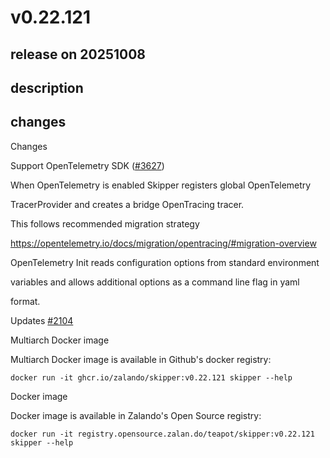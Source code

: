 # v0.22.121

## release on 20251008
## description
## changes
Changes

Support OpenTelemetry SDK (<a class="issue-link js-issue-link" data-error-text="Failed to load title" data-id="3418284205" data-permission-text="Title is private" data-url="https://github.com/zalando/skipper/issues/3627" data-hovercard-type="pull_request" data-hovercard-url="/zalando/skipper/pull/3627/hovercard" href="https://github.com/zalando/skipper/pull/3627">#3627</a>)

When OpenTelemetry is enabled Skipper registers global OpenTelemetry  

TracerProvider and creates a bridge OpenTracing tracer.

This follows recommended migration strategy  

<a href="https://opentelemetry.io/docs/migration/opentracing/#migration-overview" rel="nofollow">https://opentelemetry.io/docs/migration/opentracing/#migration-overview</a>

OpenTelemetry Init reads configuration options from standard environment  

variables and allows additional options as a command line flag in yaml  

format.

Updates <a class="issue-link js-issue-link" data-error-text="Failed to load title" data-id="1409525700" data-permission-text="Title is private" data-url="https://github.com/zalando/skipper/issues/2104" data-hovercard-type="issue" data-hovercard-url="/zalando/skipper/issues/2104/hovercard" href="https://github.com/zalando/skipper/issues/2104">#2104</a>

Multiarch Docker image

Multiarch Docker image is available in Github's docker registry:

    docker run -it ghcr.io/zalando/skipper:v0.22.121 skipper --help

Docker image

Docker image is available in Zalando's Open Source registry:

    docker run -it registry.opensource.zalan.do/teapot/skipper:v0.22.121 skipper --help



